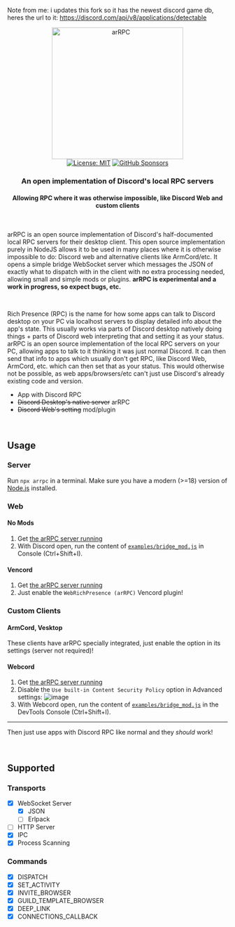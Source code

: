 Note from me: i updates this fork so it has the newest discord game db, heres the url to it: https://discord.com/api/v8/applications/detectable
 
 
 
 
 <div align="center">
  <picture>
    <source media="(prefers-color-scheme: dark)" srcset="https://user-images.githubusercontent.com/19228318/202900211-95e8474b-edbb-4048-ba0b-a581a6d57fc4.png" width=300>
    <img alt="arRPC" src="https://user-images.githubusercontent.com/19228318/203024061-064fc015-9096-40c3-9786-ad23d90414a6.png" width=300>
  </picture> <br>
  <a href="https://choosealicense.com/licenses/mit/l"><img alt="License: MIT" src="https://img.shields.io/badge/License-MIT-blue.svg"></a>
  <a href="https://github.com/sponsors/CanadaHonk"><img alt="GitHub Sponsors" src="https://img.shields.io/github/sponsors/CanadaHonk?label=Sponsors&logo=github"></a>
  <h3>An open implementation of Discord's local RPC servers</h3>
  <h4>Allowing RPC where it was otherwise impossible, like Discord Web and custom clients</h4>
</div>

<br>

arRPC is an open source implementation of Discord's half-documented local RPC servers for their desktop client. This open source implementation purely in NodeJS allows it to be used in many places where it is otherwise impossible to do: Discord web and alternative clients like ArmCord/etc. It opens a simple bridge WebSocket server which messages the JSON of exactly what to dispatch with in the client with no extra processing needed, allowing small and simple mods or plugins. **arRPC is experimental and a work in progress, so expect bugs, etc.**

<br>

Rich Presence (RPC) is the name for how some apps can talk to Discord desktop on your PC via localhost servers to display detailed info about the app's state. This usually works via parts of Discord desktop natively doing things + parts of Discord web interpreting that and setting it as your status. arRPC is an open source implementation of the local RPC servers on your PC, allowing apps to talk to it thinking it was just normal Discord. It can then send that info to apps which usually don't get RPC, like Discord Web, ArmCord, etc. which can then set that as your status. This would otherwise not be possible, as web apps/browsers/etc can't just use Discord's already existing code and version.

- App with Discord RPC
- ~~Discord Desktop's native server~~ arRPC
- ~~Discord Web's setting~~ mod/plugin

<br>

## Usage

### Server
Run `npx arrpc` in a terminal. Make sure you have a modern (>=18) version of [Node.js](https://nodejs.org) installed.

### Web
#### No Mods
1. Get [the arRPC server running](#server-required)
2. With Discord open, run the content of [`examples/bridge_mod.js`](examples/bridge_mod.js) in Console (Ctrl+Shift+I).

#### Vencord
1. Get [the arRPC server running](#server-required)
2. Just enable the `WebRichPresence (arRPC)` Vencord plugin!

### Custom Clients

#### ArmCord, Vesktop
These clients have arRPC specially integrated, just enable the option in its settings (server not required)!

#### Webcord
1. Get [the arRPC server running](#server-required)
2. Disable the `Use built-in Content Security Policy` option in Advanced settings: ![image](https://user-images.githubusercontent.com/19228318/202926723-93b772fc-f37d-47d4-81fd-b11c5d4051e8.png)
3. With Webcord open, run the content of [`examples/bridge_mod.js`](examples/bridge_mod.js) in the DevTools Console (Ctrl+Shift+I).

---

Then just use apps with Discord RPC like normal and they *should* work!

<br>

## Supported

### Transports
- [X] WebSocket Server
  - [X] JSON
  - [ ] Erlpack
- [ ] HTTP Server
- [X] IPC
- [X] Process Scanning

### Commands
- [X] DISPATCH
- [X] SET_ACTIVITY
- [X] INVITE_BROWSER
- [X] GUILD_TEMPLATE_BROWSER
- [X] DEEP_LINK
- [X] CONNECTIONS_CALLBACK 
